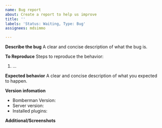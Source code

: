 ```yaml
---
name: Bug report
about: Create a report to help us improve
title: ''
labels: 'Status: Waiting, Type: Bug'
assignees: mdsimmo

---
```


**Describe the bug**
A clear and concise description of what the bug is.

**To Reproduce**
Steps to reproduce the behavior:
1. ...

**Expected behavior**
A clear and concise description of what you expected to happen.

**Version infomation**
 - Bomberman Version:
 - Server version: 
 - Installed plugins: 


**Additional/Screenshots**
